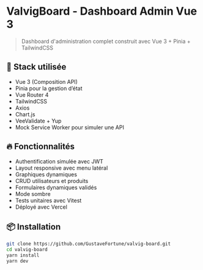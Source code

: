 # ValvigBoard - Dashboard Admin Vue 3

> Dashboard d'administration complet construit avec Vue 3 + Pinia + TailwindCSS

## 🧰 Stack utilisée

- Vue 3 (Composition API)
- Pinia pour la gestion d’état
- Vue Router 4
- TailwindCSS
- Axios
- Chart.js
- VeeValidate + Yup
- Mock Service Worker pour simuler une API

## 🔥 Fonctionnalités

- Authentification simulée avec JWT
- Layout responsive avec menu latéral
- Graphiques dynamiques
- CRUD utilisateurs et produits
- Formulaires dynamiques validés
- Mode sombre
- Tests unitaires avec Vitest
- Déployé avec Vercel

## 📦 Installation

```bash
git clone https://github.com/GustaveFortune/valvig-board.git
cd valvig-board
yarn install
yarn dev
```
